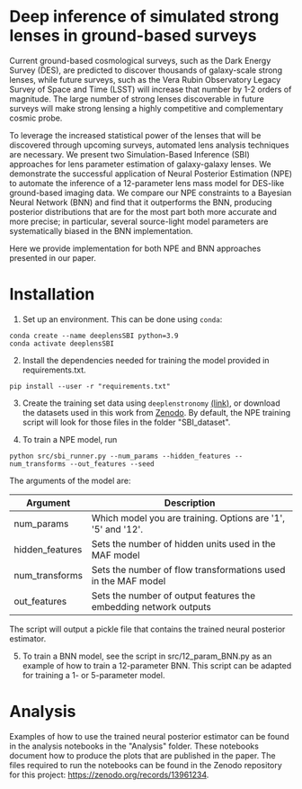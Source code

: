 # Deep inference of simulated strong lenses in ground-based surveys
Current ground-based cosmological surveys, such as the Dark Energy Survey (DES), are predicted to discover thousands of galaxy-scale strong lenses, while future surveys, such as the Vera Rubin Observatory Legacy Survey of Space and Time (LSST) will increase that number by 1-2 orders of magnitude.
The large number of strong lenses discoverable in future surveys will make strong lensing a highly competitive and complementary cosmic probe.

To leverage the increased statistical power of the lenses that will be discovered through upcoming surveys, automated lens analysis techniques are necessary. We present two Simulation-Based Inference (SBI) approaches for lens parameter estimation of galaxy-galaxy lenses. We demonstrate the successful application of Neural Posterior Estimation (NPE) to automate the inference of a 12-parameter lens mass model for DES-like ground-based imaging data. We compare our NPE constraints to a Bayesian Neural Network (BNN) and find that it outperforms the BNN, producing posterior distributions that are for the most part both more accurate and more precise; in particular, several source-light model parameters are systematically biased in the BNN implementation.

Here we provide implementation for both NPE and BNN approaches presented in our paper.

# Installation
1. Set up an environment. This can be done using `conda`:

```
conda create --name deeplensSBI python=3.9
conda activate deeplensSBI
```


2. Install the dependencies needed for training the model provided in requirements.txt. 
```
pip install --user -r "requirements.txt"
```

3. Create the training set data using `deeplenstronomy` [(link)](https://github.com/deepskies/deeplenstronomy/), or download the datasets used in this work from [Zenodo](https://zenodo.org/records/13961234). By default, the NPE training script will look for those files in the folder "SBI_dataset".

4. To train a NPE model, run
```
python src/sbi_runner.py --num_params --hidden_features --num_transforms --out_features --seed
```
The arguments of the model are:

| Argument      | Description |
| ----------- | ----------- |
| num_params      | Which model you are training. Options are '1', '5' and '12'. |
| hidden_features   | Sets the number of hidden units used in the MAF model |
| num_transforms      | Sets the number of flow transformations used in the MAF model  |
| out_features   | Sets the number of output features the embedding network outputs |

The script will output a pickle file that contains the trained neural posterior estimator. 

5. To train a BNN model, see the script in src/12_param_BNN.py as an example of how to train a 12-parameter BNN. This script can be adapted for training a 1- or 5-parameter model.

# Analysis
Examples of how to use the trained neural posterior estimator can be found in the analysis notebooks in the "Analysis" folder. These notebooks document how to produce the plots that are published in the paper. The files required to run the notebooks can be found in the Zenodo repository for this project: https://zenodo.org/records/13961234.
